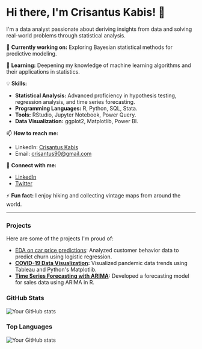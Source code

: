 # Hi there, I'm Crisantus Kabis! 👋

I'm a data analyst passionate about deriving insights from data and solving real-world problems through statistical analysis.

🔭 **Currently working on:** Exploring Bayesian statistical methods for predictive modeling.

🌱 **Learning:** Deepening my knowledge of machine learning algorithms and their applications in statistics.

💡 **Skills:** 

- **Statistical Analysis:** Advanced proficiency in hypothesis testing, regression analysis, and time series forecasting.
- **Programming Languages:** R, Python, SQL, Stata.
- **Tools:** RStudio, Jupyter Notebook, Power Query.
- **Data Visualization:** ggplot2, Matplotlib, Power BI.

📫 **How to reach me:** 
- LinkedIn: [Crisantus Kabis](https://www.linkedin.com/in/cris-santos-265347245?utm_source=share&utm_campaign=share_via&utm_content=profile&utm_medium=android_app)
- Email: crisantus90@gmail.com

🔗 **Connect with me:**
- [LinkedIn](https://www.linkedin.com/in/cris-santos-265347245?utm_source=share&utm_campaign=share_via&utm_content=profile&utm_medium=android_app)
- [Twitter](https://x.com/SantozCris?t=aeQHxk3FvsKxicXuItElJg&s=09)

⚡ **Fun fact:** I enjoy hiking and collecting vintage maps from around the world.

---

### Projects

Here are some of the projects I'm proud of:

- [EDA on car price predictions](https://github.com/CRIS-statistics/Car-price-prediction): Analyzed customer behavior data to predict churn using logistic regression.
- **[COVID-19 Data Visualization](link-to-project):** Visualized pandemic data trends using Tableau and Python's Matplotlib.
- **[Time Series Forecasting with ARIMA](link-to-project):** Developed a forecasting model for sales data using ARIMA in R.

### GitHub Stats

![Your GitHub stats](https://github-readme-stats.vercel.app/api?username=your-username&show_icons=true)

### Top Languages
![Your GitHub stats](https://github-readme-stats.vercel.app/api/top-langs?username=datamugger&show_icons=true&locale=en&layout=compact)
